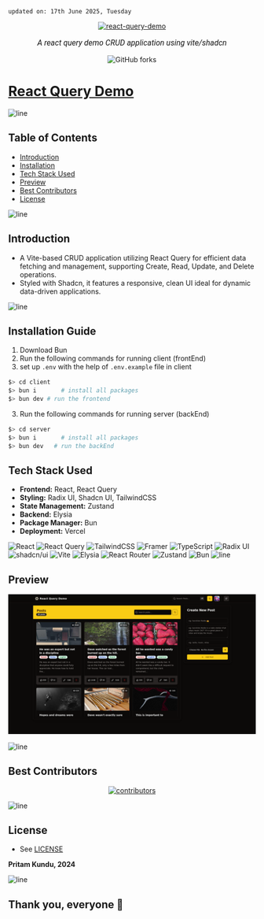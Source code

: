     updated on: 17th June 2025, Tuesday

<div align=center>
    <a href="https://github.com/warmachine028/react-query-demo">
        <img width="200" src="https://query.gg/favicon.png" alt="react-query-demo">
    </a>
    <p style="font-family: roboto, calibri; font-size:12pt; font-style:italic"> A react query demo CRUD application using vite/shadcn </p>
    <a src="https://github.com/warmachine028/react-query-demo/forks">
        <img alt="GitHub forks" src="https://img.shields.io/github/forks/warmachine028/react-query-demo">
    </a>
</div>

# [React Query Demo](https://github.com/warmachine028/react-query-demo)

![line]

## Table of Contents

- [Introduction](#introduction)
- [Installation](#installation-guide)
- [Tech Stack Used](#tech-stack-used)
- [Preview](#preview)
- [Best Contributors](#best-contributors)
- [License](#license)

![line]

## Introduction

- A Vite-based CRUD application utilizing React Query for efficient data fetching and management, supporting Create, Read, Update, and Delete operations.
- Styled with Shadcn, it features a responsive, clean UI ideal for dynamic data-driven applications.

![line]

## Installation Guide

  1. Download Bun
  2. Run the following commands for running client (frontEnd)
  3. set up `.env` with the help of `.env.example` file in client
```sh
$> cd client
$> bun i       # install all packages
$> bun dev # run the frontend
```
  3. Run the following commands for running server (backEnd)
```sh
$> cd server
$> bun i       # install all packages
$> bun dev   # run the backEnd
```

## Tech Stack Used
- **Frontend:** React, React Query
- **Styling:** Radix UI, Shadcn UI, TailwindCSS
- **State Management:** Zustand
- **Backend:** Elysia
- **Package Manager:** Bun
- **Deployment:** Vercel

![React](https://img.shields.io/badge/react-%2320232a.svg?style=for-the-badge&logo=react&logoColor=%2361DAFB)
![React Query](https://img.shields.io/badge/-React%20Query-FF4154?style=for-the-badge&logo=react%20query&logoColor=white)
![TailwindCSS](https://img.shields.io/badge/tailwindcss-%2338B2AC.svg?style=for-the-badge&logo=tailwind-css&logoColor=white)
![Framer](https://img.shields.io/badge/Framer-black?style=for-the-badge&logo=framer&logoColor=blue)
![TypeScript](https://img.shields.io/badge/typescript-white?style=for-the-badge&logo=typescript&logoColor=blue) 
![Radix UI](https://img.shields.io/badge/radix%20ui-161618.svg?style=for-the-badge&logo=radix-ui&logoColor=white) ![shadcn/ui](https://img.shields.io/badge/Shadcn/ui-black?style=for-the-badge&logo=shadcnui&logoColor=white) ![Vite](https://img.shields.io/badge/vite-%23646CFF.svg?style=for-the-badge&logo=vite&logoColor=white)
![Elysia](https://img.shields.io/badge/elysia-%23000000.svg?style=for-the-badge&logo=elysia&logoColor=white) ![React Router](https://img.shields.io/badge/React_Router-CA4245?style=for-the-badge&logo=react-router&logoColor=white) ![Zustand](https://img.shields.io/badge/zustand-%23323330.svg?style=for-the-badge&logo=zustand&logoColor=%23F7DF1E)
![Bun](https://img.shields.io/badge/Bun-%23000000.svg?style=for-the-badge&logo=bun&logoColor=white) 
![line]

## Preview

<picture align="center">
    <source media="(prefers-color-scheme: light)" srcset=".github/preview-light.png">
    <source media="(prefers-color-scheme: dark)" srcset=".github/preview-dark.png">
    <img src=".github/preview-light.png" alt="preview">
</picture>

![line]

## Best Contributors

<div align="center">
    <a href="https://github.com/warmachine028/react-query-demo/graphs/contributors">
        <img src="https://contrib.rocks/image?repo=warmachine028/react-query-demo" alt="contributors"/>
    </a>
</div>

![line]

## License

- See [LICENSE]

**Pritam Kundu, 2024**

![line]

## Thank you, everyone 💚

[icons]: https://icons8.com
[markdown-badges]: https://github.com/Ileriayo/markdown-badges
[custom-icons]: https://simpleicons.org
[line]: https://user-images.githubusercontent.com/75939390/137615281-3a875960-92cc-407f-97fe-fd2319bdb252.png
[License]: https://github.com/warmachine028/react-query-demo/blob/main/LICENSE

<!-- 17/06/25 -->
